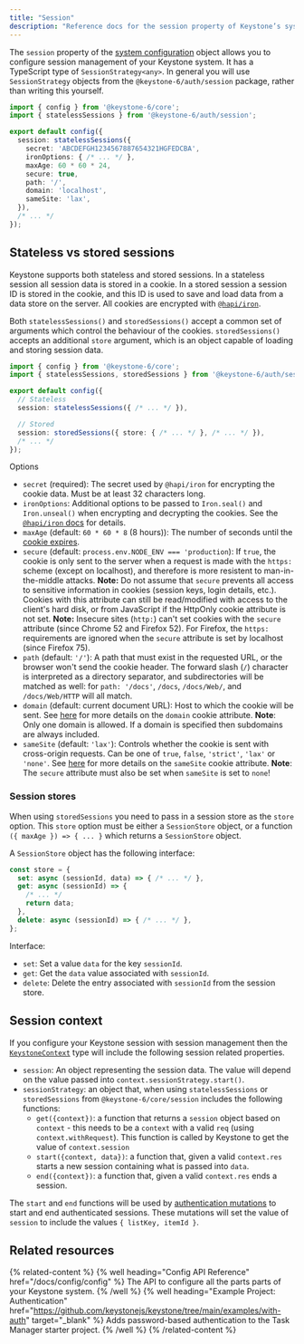 ```yaml
---
title: "Session"
description: "Reference docs for the session property of Keystone’s system configuration object."
---
```


The `session` property of the [system configuration](./config) object allows you to configure session management of your Keystone system.
It has a TypeScript type of `SessionStrategy<any>`.
In general you will use `SessionStrategy` objects from the `@keystone-6/auth/session` package, rather than writing this yourself.

```typescript
import { config } from '@keystone-6/core';
import { statelessSessions } from '@keystone-6/auth/session';

export default config({
  session: statelessSessions({
    secret: 'ABCDEFGH1234567887654321HGFEDCBA',
    ironOptions: { /* ... */ },
    maxAge: 60 * 60 * 24,
    secure: true,
    path: '/',
    domain: 'localhost',
    sameSite: 'lax',
  }),
  /* ... */
});
```

## Stateless vs stored sessions

Keystone supports both stateless and stored sessions.
In a stateless session all session data is stored in a cookie.
In a stored session a session ID is stored in the cookie, and this ID is used to save and load data from a data store on the server.
All cookies are encrypted with [`@hapi/iron`](https://hapi.dev/module/iron/).

Both `statelessSessions()` and `storedSessions()` accept a common set of arguments which control the behaviour of the cookies.
`storedSessions()` accepts an additional `store` argument, which is an object capable of loading and storing session data.

```typescript
import { config } from '@keystone-6/core';
import { statelessSessions, storedSessions } from '@keystone-6/auth/session';

export default config({
  // Stateless
  session: statelessSessions({ /* ... */ }),

  // Stored
  session: storedSessions({ store: { /* ... */ }, /* ... */ }),
  /* ... */
});
```

Options

- `secret` (required): The secret used by `@hapi/iron` for encrypting the cookie data. Must be at least 32 characters long.
- `ironOptions`: Additional options to be passed to `Iron.seal()` and `Iron.unseal()` when encrypting and decrypting the cookies.
  See the [`@hapi/iron` docs](https://hapi.dev/module/iron/api/?v=6.0.0#options) for details.
- `maxAge` (default: `60 * 60 * 8` (8 hours)): The number of seconds until the [cookie expires](https://developer.mozilla.org/en-US/docs/Web/HTTP/Headers/Set-Cookie).
- `secure` (default: `process.env.NODE_ENV === 'production`): If `true`, the cookie is only sent to the server when a request is made with the `https:` scheme (except on localhost), and therefore is more resistent to man-in-the-middle attacks.
  **Note:** Do not assume that `secure` prevents all access to sensitive information in cookies (session keys, login details, etc.).
  Cookies with this attribute can still be read/modified with access to the client's hard disk, or from JavaScript if the HttpOnly cookie attribute is not set.
  **Note:** Insecure sites (`http:`) can't set cookies with the `secure` attribute (since Chrome 52 and Firefox 52).
  For Firefox, the `https:` requirements are ignored when the `secure` attribute is set by localhost (since Firefox 75).
- `path` (default: `'/'`): A path that must exist in the requested URL, or the browser won't send the cookie header.
  The forward slash (`/`) character is interpreted as a directory separator, and subdirectories will be matched as well: for `path: '/docs'`, `/docs`, `/docs/Web/`, and `/docs/Web/HTTP` will all match.
- `domain` (default: current document URL): Host to which the cookie will be sent. See [here](https://developer.mozilla.org/en-US/docs/Web/HTTP/Headers/Set-Cookie#attributes) for more details on the `domain` cookie attribute.
  **Note**: Only one domain is allowed. If a domain is specified then subdomains are always included.
- `sameSite` (default: `'lax'`): Controls whether the cookie is sent with cross-origin requests. Can be one of `true`, `false`, `'strict'`, `'lax'` or `'none'`. See [here](https://developer.mozilla.org/en-US/docs/Web/HTTP/Headers/Set-Cookie#attributes) for more details on the `sameSite` cookie attribute.
  **Note**: The `secure` attribute must also be set when `sameSite` is set to `none`!

### Session stores

When using `storedSessions` you need to pass in a session store as the `store` option.
This `store` option must be either a `SessionStore` object, or a function `({ maxAge }) => { ... }` which returns a `SessionStore` object.

A `SessionStore` object has the following interface:

```typescript
const store = {
  set: async (sessionId, data) => { /* ... */ },
  get: async (sessionId) => {
    /* ... */
    return data;
  },
  delete: async (sessionId) => { /* ... */ },
};
```

Interface:

- `set`: Set a value `data` for the key `sessionId`.
- `get`: Get the `data` value associated with `sessionId`.
- `delete`: Delete the entry associated with `sessionId` from the session store.

## Session context

If you configure your Keystone session with session management then the [`KeystoneContext`](../context/overview) type will include the following session related properties.

- `session`: An object representing the session data. The value will depend on the value passed into `context.sessionStrategy.start()`.
- `sessionStrategy`: an object that, when using `statelessSessions` or `storedSessions` from `@keystone-6/core/session` includes the following functions:
  - `get({context})`: a function that returns a `session` object based on `context` - this needs to be a `context` with a valid `req` (using `context.withRequest`). This function is called by Keystone to get the value of `context.session`
  - `start({context, data})`: a function that, given a valid `context.res` starts a new session containing what is passed into `data`.
  - `end({context})`: a function that, given a valid `context.res` ends a session.

The `start` and `end` functions will be used by [authentication mutations](./auth) to start and end authenticated sessions.
These mutations will set the value of `session` to include the values `{ listKey, itemId }`.

## Related resources

{% related-content %}
{% well
heading="Config API Reference"
href="/docs/config/config" %}
The API to configure all the parts parts of your Keystone system.
{% /well %}
{% well
heading="Example Project: Authentication"
href="https://github.com/keystonejs/keystone/tree/main/examples/with-auth"
target="_blank" %}
Adds password-based authentication to the Task Manager starter project.
{% /well %}
{% /related-content %}
